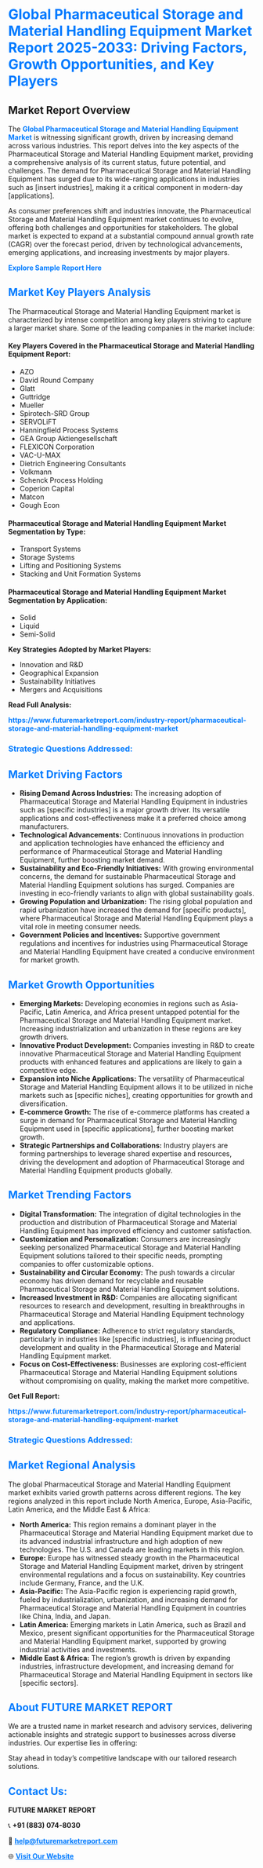 <h1 style="color: #007BFF;">Global Pharmaceutical Storage and Material Handling Equipment Market Report 2025-2033: Driving Factors, Growth Opportunities, and Key Players</h1>

<section id="overview">
<h2>Market Report Overview</h2>
<p>The <a href="https://www.futuremarketreport.com/industry-report/pharmaceutical-storage-and-material-handling-equipment-market" style="color: #007BFF; text-decoration: none;"><strong>Global Pharmaceutical Storage and Material Handling Equipment Market</strong></a> is witnessing significant growth, driven by increasing demand across various industries. This report delves into the key aspects of the Pharmaceutical Storage and Material Handling Equipment market, providing a comprehensive analysis of its current status, future potential, and challenges. The demand for Pharmaceutical Storage and Material Handling Equipment has surged due to its wide-ranging applications in industries such as [insert industries], making it a critical component in modern-day [applications].</p>
<p>As consumer preferences shift and industries innovate, the Pharmaceutical Storage and Material Handling Equipment market continues to evolve, offering both challenges and opportunities for stakeholders. The global market is expected to expand at a substantial compound annual growth rate (CAGR) over the forecast period, driven by technological advancements, emerging applications, and increasing investments by major players.</p>
</section>

<section id="overview">
<p><a href="https://www.futuremarketreport.com/request-sample/reportId=84943" style="color: #007BFF; text-decoration: none;"><strong>Explore Sample Report Here</strong></a></p>
</section>

<section id="key-players">
<h2 style="color: #007BFF;">Market Key Players Analysis</h2>
<p>The Pharmaceutical Storage and Material Handling Equipment market is characterized by intense competition among key players striving to capture a larger market share. Some of the leading companies in the market include:</p>
<h4>Key Players Covered in the Pharmaceutical Storage and Material Handling Equipment Report:</h4>
<ul><li>AZO</li><li>David Round Company</li><li>Glatt</li><li>Guttridge</li><li>Mueller</li><li>Spirotech-SRD Group</li><li>SERVOLiFT</li><li>Hanningfield Process Systems</li><li>GEA Group Aktiengesellschaft</li><li>FLEXICON Corporation</li><li>VAC-U-MAX</li><li>Dietrich Engineering Consultants</li><li>Volkmann</li><li>Schenck Process Holding</li><li>Coperion Capital</li><li>Matcon</li><li>Gough Econ</li></ul>
<h4>Pharmaceutical Storage and Material Handling Equipment Market Segmentation by Type:</h4>
<ul><li>Transport Systems</li><li>Storage Systems</li><li>Lifting and Positioning Systems</li><li>Stacking and Unit Formation Systems</li></ul>

<h4>Pharmaceutical Storage and Material Handling Equipment Market Segmentation by Application:</h4>
<ul><li>Solid</li><li>Liquid</li><li>Semi-Solid</li></ul>
<p><strong>Key Strategies Adopted by Market Players:</strong></p>
<ul>
<li>Innovation and R&D</li>
<li>Geographical Expansion</li>
<li>Sustainability Initiatives</li>
<li>Mergers and Acquisitions</li>
</ul>
</section>

<section>
<p><strong>Read Full Analysis: </strong></p><a href="https://www.futuremarketreport.com/industry-report/pharmaceutical-storage-and-material-handling-equipment-market" style="color: #007BFF; text-decoration: none;"><strong>https://www.futuremarketreport.com/industry-report/pharmaceutical-storage-and-material-handling-equipment-market</strong></a>
<h3 style="color: #007BFF;">Strategic Questions Addressed:</h3>
</section>

<section id="driving-factors">
<h2 style="color: #007BFF;">Market Driving Factors</h2>
<ul>
<li><strong>Rising Demand Across Industries:</strong> The increasing adoption of Pharmaceutical Storage and Material Handling Equipment in industries such as [specific industries] is a major growth driver. Its versatile applications and cost-effectiveness make it a preferred choice among manufacturers.</li>
<li><strong>Technological Advancements:</strong> Continuous innovations in production and application technologies have enhanced the efficiency and performance of Pharmaceutical Storage and Material Handling Equipment, further boosting market demand.</li>
<li><strong>Sustainability and Eco-Friendly Initiatives:</strong> With growing environmental concerns, the demand for sustainable Pharmaceutical Storage and Material Handling Equipment solutions has surged. Companies are investing in eco-friendly variants to align with global sustainability goals.</li>
<li><strong>Growing Population and Urbanization:</strong> The rising global population and rapid urbanization have increased the demand for [specific products], where Pharmaceutical Storage and Material Handling Equipment plays a vital role in meeting consumer needs.</li>
<li><strong>Government Policies and Incentives:</strong> Supportive government regulations and incentives for industries using Pharmaceutical Storage and Material Handling Equipment have created a conducive environment for market growth.</li>
</ul>
</section>

<section id="growth-opportunities">
<h2 style="color: #007BFF;">Market Growth Opportunities</h2>
<ul>
<li><strong>Emerging Markets:</strong> Developing economies in regions such as Asia-Pacific, Latin America, and Africa present untapped potential for the Pharmaceutical Storage and Material Handling Equipment market. Increasing industrialization and urbanization in these regions are key growth drivers.</li>
<li><strong>Innovative Product Development:</strong> Companies investing in R&D to create innovative Pharmaceutical Storage and Material Handling Equipment products with enhanced features and applications are likely to gain a competitive edge.</li>
<li><strong>Expansion into Niche Applications:</strong> The versatility of Pharmaceutical Storage and Material Handling Equipment allows it to be utilized in niche markets such as [specific niches], creating opportunities for growth and diversification.</li>
<li><strong>E-commerce Growth:</strong> The rise of e-commerce platforms has created a surge in demand for Pharmaceutical Storage and Material Handling Equipment used in [specific applications], further boosting market growth.</li>
<li><strong>Strategic Partnerships and Collaborations:</strong> Industry players are forming partnerships to leverage shared expertise and resources, driving the development and adoption of Pharmaceutical Storage and Material Handling Equipment products globally.</li>
</ul>
</section>

<section id="trending-factors">
<h2 style="color: #007BFF;">Market Trending Factors</h2>
<ul>
<li><strong>Digital Transformation:</strong> The integration of digital technologies in the production and distribution of Pharmaceutical Storage and Material Handling Equipment has improved efficiency and customer satisfaction.</li>
<li><strong>Customization and Personalization:</strong> Consumers are increasingly seeking personalized Pharmaceutical Storage and Material Handling Equipment solutions tailored to their specific needs, prompting companies to offer customizable options.</li>
<li><strong>Sustainability and Circular Economy:</strong> The push towards a circular economy has driven demand for recyclable and reusable Pharmaceutical Storage and Material Handling Equipment solutions.</li>
<li><strong>Increased Investment in R&D:</strong> Companies are allocating significant resources to research and development, resulting in breakthroughs in Pharmaceutical Storage and Material Handling Equipment technology and applications.</li>
<li><strong>Regulatory Compliance:</strong> Adherence to strict regulatory standards, particularly in industries like [specific industries], is influencing product development and quality in the Pharmaceutical Storage and Material Handling Equipment market.</li>
<li><strong>Focus on Cost-Effectiveness:</strong> Businesses are exploring cost-efficient Pharmaceutical Storage and Material Handling Equipment solutions without compromising on quality, making the market more competitive.</li>
</ul>
</section>

<section>
<p><strong>Get Full Report: </strong></p><a href="https://www.futuremarketreport.com/industry-report/pharmaceutical-storage-and-material-handling-equipment-market" style="color: #007BFF; text-decoration: none;"><strong>https://www.futuremarketreport.com/industry-report/pharmaceutical-storage-and-material-handling-equipment-market</strong></a>
<h3 style="color: #007BFF;">Strategic Questions Addressed:</h3>
</section>


<section id="regional-analysis">
<h2 style="color: #007BFF;">Market Regional Analysis</h2>
<p>The global Pharmaceutical Storage and Material Handling Equipment market exhibits varied growth patterns across different regions. The key regions analyzed in this report include North America, Europe, Asia-Pacific, Latin America, and the Middle East & Africa:</p>
<ul>
<li><strong>North America:</strong> This region remains a dominant player in the Pharmaceutical Storage and Material Handling Equipment market due to its advanced industrial infrastructure and high adoption of new technologies. The U.S. and Canada are leading markets in this region.</li>
<li><strong>Europe:</strong> Europe has witnessed steady growth in the Pharmaceutical Storage and Material Handling Equipment market, driven by stringent environmental regulations and a focus on sustainability. Key countries include Germany, France, and the U.K.</li>
<li><strong>Asia-Pacific:</strong> The Asia-Pacific region is experiencing rapid growth, fueled by industrialization, urbanization, and increasing demand for Pharmaceutical Storage and Material Handling Equipment in countries like China, India, and Japan.</li>
<li><strong>Latin America:</strong> Emerging markets in Latin America, such as Brazil and Mexico, present significant opportunities for the Pharmaceutical Storage and Material Handling Equipment market, supported by growing industrial activities and investments.</li>
<li><strong>Middle East & Africa:</strong> The region’s growth is driven by expanding industries, infrastructure development, and increasing demand for Pharmaceutical Storage and Material Handling Equipment in sectors like [specific sectors].</li>
</ul>
</section>

<footer>
<h2 style="color: #007BFF;">About FUTURE MARKET REPORT</h2>
<p>We are a trusted name in market research and advisory services, delivering actionable insights and strategic support to businesses across diverse industries. Our expertise lies in offering:</p>

<p>Stay ahead in today’s competitive landscape with our tailored research solutions.</p>

<h2 style="color: #007BFF;">Contact Us:</h2>
<p><strong>FUTURE MARKET REPORT</strong></p>
<p>📞 <strong>+91 (883) 074-8030</strong></p>
<p>📧 <strong><a href="mailto:help@futuremarketreport.com" style="color: #007BFF;">help@futuremarketreport.com</a></strong></p>
<p>🌐 <strong><a href="https://www.futuremarketreport.com/" style="color: #007BFF;">Visit Our Website</a></strong></p>
</footer>